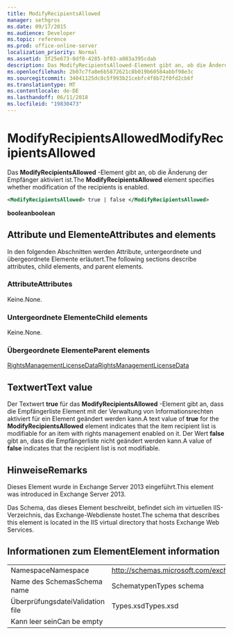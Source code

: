 ```yaml
---
title: ModifyRecipientsAllowed
manager: sethgros
ms.date: 09/17/2015
ms.audience: Developer
ms.topic: reference
ms.prod: office-online-server
localization_priority: Normal
ms.assetid: 3f25e673-0df0-4285-bf03-a083a395cdab
description: Das ModifyRecipientsAllowed-Element gibt an, ob die Änderung der Empfänger aktiviert ist.
ms.openlocfilehash: 2b07c7fa8e6b5872621c8b019b60584abbf98e3c
ms.sourcegitcommit: 34041125dc8c5f993b21cebfc4f8b72f0fd2cb6f
ms.translationtype: MT
ms.contentlocale: de-DE
ms.lasthandoff: 06/11/2018
ms.locfileid: "19830473"
---
```

# <a name="modifyrecipientsallowed"></a><span data-ttu-id="2a5db-103">ModifyRecipientsAllowed</span><span class="sxs-lookup"><span data-stu-id="2a5db-103">ModifyRecipientsAllowed</span></span>

<span data-ttu-id="2a5db-104">Das **ModifyRecipientsAllowed** -Element gibt an, ob die Änderung der Empfänger aktiviert ist.</span><span class="sxs-lookup"><span data-stu-id="2a5db-104">The **ModifyRecipientsAllowed** element specifies whether modification of the recipients is enabled.</span></span> 
  
```XML
<ModifyRecipientsAllowed> true | false </ModifyRecipientsAllowed>
```

 <span data-ttu-id="2a5db-105">**boolean**</span><span class="sxs-lookup"><span data-stu-id="2a5db-105">**boolean**</span></span>
## <a name="attributes-and-elements"></a><span data-ttu-id="2a5db-106">Attribute und Elemente</span><span class="sxs-lookup"><span data-stu-id="2a5db-106">Attributes and elements</span></span>

<span data-ttu-id="2a5db-107">In den folgenden Abschnitten werden Attribute, untergeordnete und übergeordnete Elemente erläutert.</span><span class="sxs-lookup"><span data-stu-id="2a5db-107">The following sections describe attributes, child elements, and parent elements.</span></span>
  
### <a name="attributes"></a><span data-ttu-id="2a5db-108">Attribute</span><span class="sxs-lookup"><span data-stu-id="2a5db-108">Attributes</span></span>

<span data-ttu-id="2a5db-109">Keine.</span><span class="sxs-lookup"><span data-stu-id="2a5db-109">None.</span></span>
  
### <a name="child-elements"></a><span data-ttu-id="2a5db-110">Untergeordnete Elemente</span><span class="sxs-lookup"><span data-stu-id="2a5db-110">Child elements</span></span>

<span data-ttu-id="2a5db-111">Keine.</span><span class="sxs-lookup"><span data-stu-id="2a5db-111">None.</span></span>
  
### <a name="parent-elements"></a><span data-ttu-id="2a5db-112">Übergeordnete Elemente</span><span class="sxs-lookup"><span data-stu-id="2a5db-112">Parent elements</span></span>

[<span data-ttu-id="2a5db-113">RightsManagementLicenseData</span><span class="sxs-lookup"><span data-stu-id="2a5db-113">RightsManagementLicenseData</span></span>](rightsmanagementlicensedata.md)
  
## <a name="text-value"></a><span data-ttu-id="2a5db-114">Textwert</span><span class="sxs-lookup"><span data-stu-id="2a5db-114">Text value</span></span>

<span data-ttu-id="2a5db-115">Der Textwert **true** für das **ModifyRecipientsAllowed** -Element gibt an, dass die Empfängerliste Element mit der Verwaltung von Informationsrechten aktiviert für ein Element geändert werden kann.</span><span class="sxs-lookup"><span data-stu-id="2a5db-115">A text value of **true** for the **ModifyRecipientsAllowed** element indicates that the item recipient list is modifiable for an item with rights management enabled on it.</span></span> <span data-ttu-id="2a5db-116">Der Wert **false** gibt an, dass die Empfängerliste nicht geändert werden kann.</span><span class="sxs-lookup"><span data-stu-id="2a5db-116">A value of **false** indicates that the recipient list is not modifiable.</span></span> 
  
## <a name="remarks"></a><span data-ttu-id="2a5db-117">Hinweise</span><span class="sxs-lookup"><span data-stu-id="2a5db-117">Remarks</span></span>

<span data-ttu-id="2a5db-118">Dieses Element wurde in Exchange Server 2013 eingeführt.</span><span class="sxs-lookup"><span data-stu-id="2a5db-118">This element was introduced in Exchange Server 2013.</span></span>
  
<span data-ttu-id="2a5db-119">Das Schema, das dieses Element beschreibt, befindet sich im virtuellen IIS-Verzeichnis, das Exchange-Webdienste hostet.</span><span class="sxs-lookup"><span data-stu-id="2a5db-119">The schema that describes this element is located in the IIS virtual directory that hosts Exchange Web Services.</span></span>
  
## <a name="element-information"></a><span data-ttu-id="2a5db-120">Informationen zum Element</span><span class="sxs-lookup"><span data-stu-id="2a5db-120">Element information</span></span>

|||
|:-----|:-----|
|<span data-ttu-id="2a5db-121">Namespace</span><span class="sxs-lookup"><span data-stu-id="2a5db-121">Namespace</span></span>  <br/> |http://schemas.microsoft.com/exchange/services/2006/types  <br/> |
|<span data-ttu-id="2a5db-122">Name des Schemas</span><span class="sxs-lookup"><span data-stu-id="2a5db-122">Schema name</span></span>  <br/> |<span data-ttu-id="2a5db-123">Schematypen</span><span class="sxs-lookup"><span data-stu-id="2a5db-123">Types schema</span></span>  <br/> |
|<span data-ttu-id="2a5db-124">Überprüfungsdatei</span><span class="sxs-lookup"><span data-stu-id="2a5db-124">Validation file</span></span>  <br/> |<span data-ttu-id="2a5db-125">Types.xsd</span><span class="sxs-lookup"><span data-stu-id="2a5db-125">Types.xsd</span></span>  <br/> |
|<span data-ttu-id="2a5db-126">Kann leer sein</span><span class="sxs-lookup"><span data-stu-id="2a5db-126">Can be empty</span></span>  <br/> ||
   


